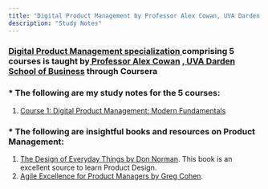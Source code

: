 ```yaml
---
title: "Digital Product Management by Professor Alex Cowan, UVA Darden School of Business via Coursera"
description: "Study Notes"
---
```


### <a href='https://www.coursera.org/specializations/uva-darden-digital-product-management' target="_blank"> Digital Product Management specialization </a> comprising 5 courses is taught by<a href='https://www.alexandercowan.com/' target="_blank"> Professor Alex Cowan</a> <a href='https://www.darden.virginia.edu/' target="_blank">, UVA Darden School of Business</a> through Coursera

### * The following are my study notes for the 5 courses:

<ol type="1">
<li>
<a href= 'https://hbk91.github.io/DigitalProductManagement_Prof_AlexCowan_UVADarden/Course1/Course1_Notes.html' target='_blank'>
Course 1: Digital Product Management: Modern Fundamentals </a>
</li>
</ol>

### * The following are insightful books and resources on Product Management:

1. <a href='https://www.amazon.in/Design-Everyday-Things-Don-Norman/dp/0465050654' target="_blank">The Design of Everyday Things by Don Norman</a>. This book is an excellent source to learn Product Design. 
2. <a href='https://www.amazon.com/Agile-Excellence-Product-Managers-Development/dp/160773074X' target="_blank">Agile Excellence for Product Managers by Greg Cohen</a>.

